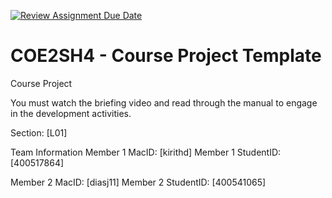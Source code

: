 [![Review Assignment Due Date](https://classroom.github.com/assets/deadline-readme-button-22041afd0340ce965d47ae6ef1cefeee28c7c493a6346c4f15d667ab976d596c.svg)](https://classroom.github.com/a/mLqiHWLE)
# COE2SH4 - Course Project Template
Course Project

You must watch the briefing video and read through the manual to engage in the development activities.


Section: [L01]

Team Information
Member 1 MacID: [kirithd]
Member 1 StudentID: [400517864]

Member 2 MacID: [diasj11]
Member 2 StudentID: [400541065]
